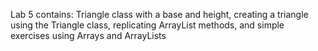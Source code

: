 Lab 5 contains: 
Triangle class with a base and height, 
creating a triangle using the Triangle class,
replicating ArrayList methods, and 
simple exercises using Arrays and ArrayLists
